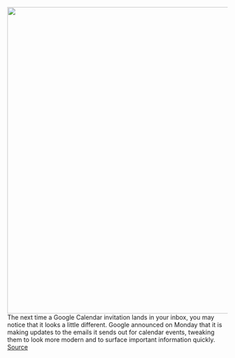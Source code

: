 <img src='https://cdn.vox-cdn.com/thumbor/RHtQA1MN4AQqsR8Vuwq1UeySrQs=/0x0:2040x1360/1200x800/filters:focal(857x517:1183x843)/cdn.vox-cdn.com/uploads/chorus_image/image/70972529/acastro_180427_1777_0001.0.jpg' width='700px' /><br/>
The next time a Google Calendar invitation lands in your inbox, you may notice that it looks a little different. Google announced on Monday that it is making updates to the emails it sends out for calendar events, tweaking them to look more modern and to surface important information quickly.
<a href='https://www.theverge.com/2022/6/13/23166474/google-calendar-gmail-invite-redesign-updated-info'> Source <a/>